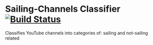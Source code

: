# Sailing-Channels Classifier [![Build Status](https://travis-ci.org/sailingchannels/classifier.svg?branch=master)](https://travis-ci.org/sailingchannels/classifier)
Classifies YouTube channels into categories of: sailing and not-sailing related
